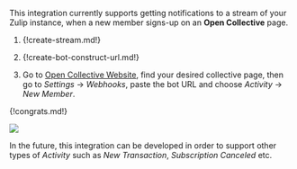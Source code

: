 This integration currently supports getting notifications to a stream of your Zulip instance,
when a new member signs-up on an **Open Collective** page.

1. {!create-stream.md!}

1. {!create-bot-construct-url.md!}

1. Go to [Open Collective Website](https://opencollective.com/), find
your desired collective page, then go to *Settings* -> *Webhooks*, paste the
bot URL and choose *Activity* -> *New Member*.

{!congrats.md!}

![](/static/images/integrations/opencollective/001.png)

In the future, this integration can be developed in order to
support other types of *Activity* such as *New Transaction*, *Subscription Canceled* etc.

